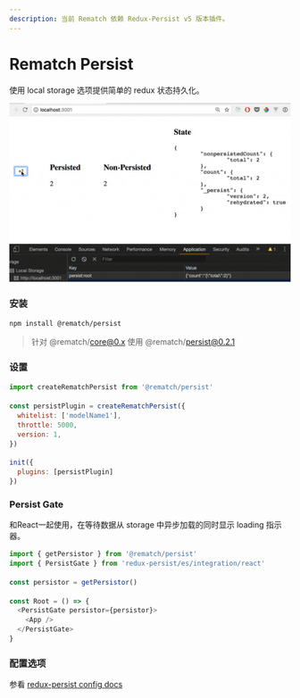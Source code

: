 ```yaml
---
description: 当前 Rematch 依赖 Redux-Persist v5 版本插件。
---
```


# Rematch Persist

使用 local  storage 选项提供简单的 redux 状态持久化。

![](../.gitbook/assets/image%20%281%29.png)

### 安装

```bash
npm install @rematch/persist
```

> 针对   @rematch/core@0.x 使用  @rematch/persist@0.2.1

### 设置

```javascript
import createRematchPersist from '@rematch/persist'

const persistPlugin = createRematchPersist({
  whitelist: ['modelName1'],
  throttle: 5000,
  version: 1,
})

init({
  plugins: [persistPlugin]
})
```

### Persist Gate

和React一起使用，在等待数据从 storage 中异步加载的同时显示 loading 指示器。

```javascript
import { getPersistor } from '@rematch/persist'
import { PersistGate } from 'redux-persist/es/integration/react'

const persistor = getPersistor()

const Root = () => {
  <PersistGate persistor={persistor}>
    <App />
  </PersistGate>
}
```

### 配置选项

参看  [redux-persist config docs](https://github.com/rt2zz/redux-persist/blob/master/docs/api.md#type-persistconfig)

